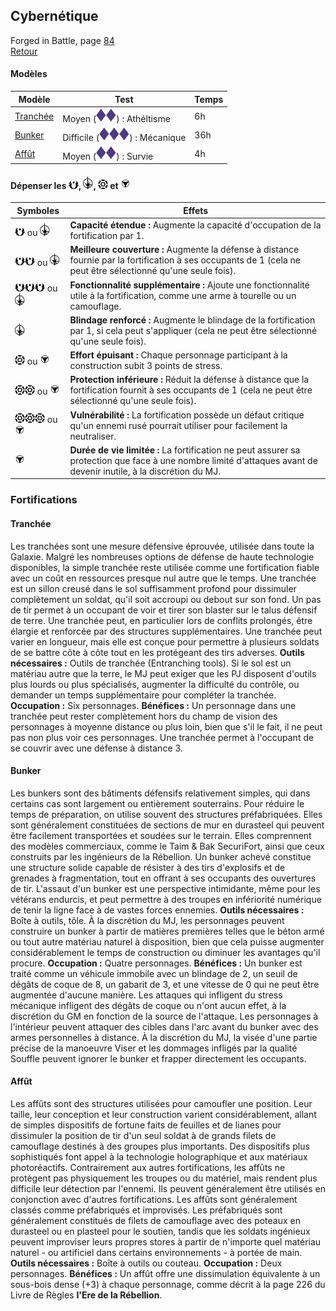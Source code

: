 ## Cybernétique
Forged in Battle, page [84](https://thetrove.is/Books/Star%20Wars%20[multi]/FFG/Age%20of%20Rebellion/Age%20of%20Rebellion%20-%20%28SWA42%29%20Forged%20in%20Battle.pdf#page=86)  
[Retour](../index.md)

#### Modèles

Modèle | Test | Temps
--- | --- | ---
[Tranchée](#tranchée) | Moyen (<img src="../images/diff.png" width="16"><img src="../images/diff.png" width="16">) : Athéltisme | 6h
[Bunker](#bunker) | Difficile (<img src="../images/diff.png" width="16"><img src="../images/diff.png" width="16"><img src="../images/diff.png" width="16">) : Mécanique | 36h
[Affût](#affût) | Moyen (<img src="../images/diff.png" width="16"><img src="../images/diff.png" width="16">) : Survie | 4h


#### Dépenser les <img src="../images/advantage.png" width="16">, <img src="../images/triomphe.png" width="16">, <img src="../images/threat.png" width="16"> et <img src="../images/despair.png" width="16">

Symboles | Effets
--- | ---
<img src="../images/advantage.png" width="16"> ou <img src="../images/triomphe.png" width="16"> | **Capacité étendue :** Augmente la capacité d'occupation de la fortification par 1.
<img src="../images/advantage.png" width="16"><img src="../images/advantage.png" width="16"> ou <img src="../images/triomphe.png" width="16"> | **Meilleure couverture :** Augmente la défense à distance fournie par la fortification à ses occupants de 1 (cela ne peut être sélectionné qu'une seule fois).
<img src="../images/advantage.png" width="16"><img src="../images/advantage.png" width="16"><img src="../images/advantage.png" width="16"> ou <img src="../images/triomphe.png" width="16"> | **Fonctionnalité supplémentaire :** Ajoute une fonctionnalité utile à la fortification, comme une arme à tourelle ou un camouflage.
<img src="../images/triomphe.png" width="16"> | **Blindage renforcé :** Augmente le blindage de la fortification par 1, si cela peut s'appliquer (cela ne peut être sélectionné qu'une seule fois).
<img src="../images/threat.png" width="16"> ou <img src="../images/despair.png" width="16"> | **Effort épuisant :** Chaque personnage participant à la construction subit 3 points de stress.
<img src="../images/threat.png" width="16"><img src="../images/threat.png" width="16"> ou <img src="../images/despair.png" width="16"> | **Protection inférieure :** Réduit la défense à distance que la fortification fournit à ses occupants de 1 (cela ne peut être sélectionné qu'une seule fois).
<img src="../images/threat.png" width="16"><img src="../images/threat.png" width="16"><img src="../images/threat.png" width="16"> ou <img src="../images/despair.png" width="16"> | **Vulnérabilité :** La fortification possède un défaut critique qu'un ennemi rusé pourrait utiliser pour facilement la neutraliser.
<img src="../images/despair.png" width="16"> | **Durée de vie limitée :** La fortification ne peut assurer sa protection que face à une nombre limité d'attaques avant de devenir inutile, à la discrétion du MJ.

### Fortifications

#### Tranchée
Les tranchées sont une mesure défensive éprouvée, utilisée dans toute la Galaxie. Malgré les nombreuses options de défense de haute technologie disponibles, la simple tranchée reste utilisée comme une fortification fiable avec un coût en ressources presque nul autre que le temps. Une tranchée est un sillon creusé dans le sol suffisamment profond pour dissimuler complètement un soldat, qu'il soit accroupi ou debout sur son fond. Un pas de tir permet à un occupant de voir
et tirer son blaster sur le talus défensif de terre. Une tranchée peut, en particulier lors de conflits prolongés, être élargie et renforcée par des structures supplémentaires.
Une tranchée peut varier en longueur, mais elle est conçue pour permettre à plusieurs soldats de se battre côte à côte tout en les protégeant des tirs adverses.
**Outils nécessaires :** Outils de tranchée (Entranching tools). Si le sol est un matériau autre que la terre, le MJ peut exiger que les PJ disposent d'outils plus lourds ou plus spécialisés, augmenter la difficulté du contrôle, ou demander un temps supplémentaire pour compléter la tranchée.
**Occupation :** Six personnages.
**Bénéfices :** Un personnage dans une tranchée peut rester complètement hors du champ de vision des personnages à moyenne distance ou plus loin, bien que s'il le fait, il ne peut pas non plus voir ces personnages. Une tranchée permet à l'occupant de se couvrir avec une défense à distance 3.

#### Bunker
Les bunkers sont des bâtiments défensifs relativement simples, qui dans certains cas sont largement ou entièrement souterrains. Pour réduire le temps de préparation, on utilise souvent des structures préfabriquées. Elles sont généralement constituées de sections de mur en durasteel qui peuvent être facilement transportées et soudées sur le terrain. Elles comprennent des modèles commerciaux, comme le Taim & Bak SecuriFort, ainsi que ceux construits par les ingénieurs de la Rébellion.
Un bunker achevé constitue une structure solide capable de résister à des tirs d'explosifs et de grenades à fragmentation, tout en offrant à ses occupants des ouvertures de tir. L'assaut d'un bunker est une perspective intimidante, même pour les vétérans endurcis, et peut permettre à des troupes en infériorité numérique de tenir la ligne face à de vastes forces ennemies.
**Outils nécessaires :** Boîte à outils, tôle. À la discrétion du MJ, les personnages peuvent construire un bunker à partir de matières premières telles que le béton armé ou tout autre matériau naturel à disposition, bien que cela puisse augmenter considérablement le temps de construction ou diminuer les avantages qu'il procure.
**Occupation :** Quatre personnages.
**Bénéfices :** Un bunker est traité comme un véhicule immobile avec un blindage de 2, un seuil de dégâts de coque de 8, un gabarit de 3, et une vitesse de 0 qui ne peut être augmentée d'aucune manière. Les attaques qui infligent du stress mécanique infligent des dégâts de coque ou n'ont aucun effet, à la discrétion du GM en fonction de la source de l'attaque. Les personnages à l'intérieur peuvent attaquer des cibles dans l'arc avant du bunker avec des armes personnelles à distance. 
À la discrétion du MJ, la visée d'une partie précise de la manoeuvre Viser et les dommages infligés par la qualité Souffle peuvent ignorer le bunker et frapper directement les occupants.

#### Affût
Les affûts sont des structures utilisées pour camoufler une position. Leur taille, leur conception et leur construction varient considérablement, allant de simples dispositifs de fortune faits de feuilles et de lianes pour dissimuler la position de tir d'un seul soldat à de grands filets de camouflage destinés à des groupes plus importants. Des dispositifs plus sophistiqués font appel à la technologie holographique et aux matériaux photoréactifs. Contrairement aux autres fortifications, les affûts ne protègent pas physiquement les troupes ou du matériel, mais rendent plus difficile leur détection par l'ennemi. Ils peuvent généralement être utilisés en conjonction avec d'autres fortifications.
Les affûts sont généralement classés comme préfabriqués et improvisés. Les préfabriqués sont généralement constitués de filets de camouflage avec des poteaux en durasteel ou en plasteel pour le soutien, tandis que les soldats ingénieux peuvent improviser leurs propres stores à partir de n'importe quel matériau naturel - ou artificiel dans certains environnements - à portée de main. 
**Outils nécessaires :** Boîte à outils ou couteau.
**Occupation :** Deux personnages. 
**Bénéfices :** Un affût offre une dissimulation équivalente à un sous-bois dense (+3) à chaque personnage, comme décrit à la page 226 du Livre de Règles **l'Ere de la Rébellion**.
